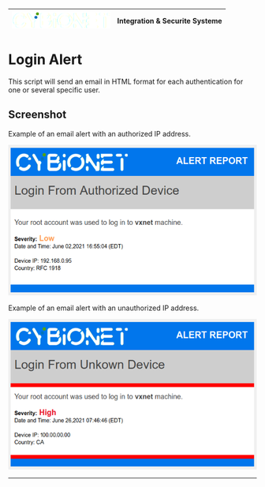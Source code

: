 | ![alt text][logo] | Integration & Securite Systeme |
| ------------- |:-------------:|

# Login Alert
This script will send an email in HTML format for each authentication for one or several specific user.


## Screenshot

Example of an email alert with an authorized IP address.

![Email Alert Authorized](./md/SS01.png "Email Alert Authorized")

Example of an email alert with an unauthorized IP address.

![Email Alert Unauthorized](./md/SS02.png "Email Alert Unauthorized")

---
[logo]: ./md/logo.png "Cybionet"
